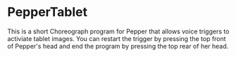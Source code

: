 # PepperTablet

This is a short Choreograph program for Pepper that allows voice triggers to activiate tablet images.  You can restart the trigger by pressing the top front of Pepper's head and end the program by pressing the top rear of her head.
